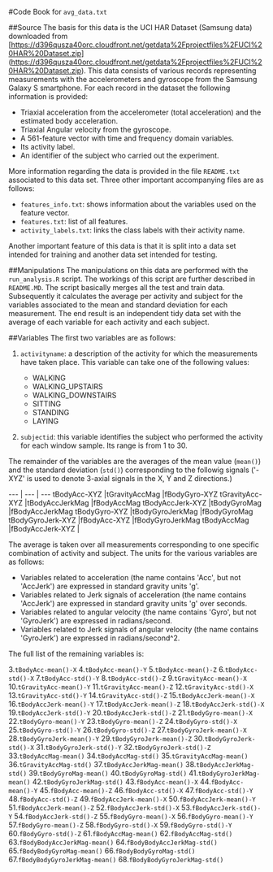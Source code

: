 #Code Book for `avg_data.txt`

##Source
The basis for this data is the UCI HAR Dataset (Samsung data) downloaded from [https://d396qusza40orc.cloudfront.net/getdata%2Fprojectfiles%2FUCI%20HAR%20Dataset.zip] (https://d396qusza40orc.cloudfront.net/getdata%2Fprojectfiles%2FUCI%20HAR%20Dataset.zip).
This data consists of various records representing measurements with the accelerometers and gyroscope from the Samsung Galaxy S smartphone. For each record in the dataset the following information is provided: 
- Triaxial acceleration from the accelerometer (total acceleration) and the estimated body acceleration. 
- Triaxial Angular velocity from the gyroscope. 
- A 561-feature vector with time and frequency domain variables. 
- Its activity label. 
- An identifier of the subject who carried out the experiment.

More information regarding the data is provided in the file `README.txt` associated to this data set. Three other important accompanying files are as follows:
- `features_info.txt`: shows information about the variables used on the feature vector.
- `features.txt`: list of all features.
- `activity_labels.txt`: links the class labels with their activity name.

Another important feature of this data is that it is split into a data set intended for training and another data set intended for testing.

##Manipulations
The manipulations on this data are performed with the `run_analysis.R` script. The workings of this script are further described in `README.MD`. The script basically merges all the test and train data. Subsequently it calculates the average per activity and subject for the variables associated to the mean and standard deviation for each measurement. The end result is an independent tidy data set with the average of each variable for each activity and each subject.

##Variables
The first two variables are as follows:

1. `activityname`: a description of the activity for which the measurements have taken place. This variable can take one of the following values:
    + WALKING
    + WALKING_UPSTAIRS
    + WALKING_DOWNSTAIRS
    + SITTING
    + STANDING
    + LAYING

2. `subjectid`: this variable identifies the subject who performed the activity for each window sample. Its range is from 1 to 30. 

The remainder of the variables are the averages of the mean value (`mean()`) and the standard deviation (`std()`) corresponding to the followig signals ('-XYZ' is used to denote 3-axial signals in the X, Y and Z directions.)

--- | --- | ---
tBodyAcc-XYZ |tGravityAccMag |fBodyGyro-XYZ
tGravityAcc-XYZ |tBodyAccJerkMag |fBodyAccMag
tBodyAccJerk-XYZ |tBodyGyroMag |fBodyAccJerkMag
tBodyGyro-XYZ |tBodyGyroJerkMag |fBodyGyroMag
tBodyGyroJerk-XYZ |fBodyAcc-XYZ |fBodyGyroJerkMag
tBodyAccMag |fBodyAccJerk-XYZ | 

The average is taken over all measurements corresponding to one specific combination of activity and subject. The units for the various variables are as follows:
- Variables related to acceleration (the name contains 'Acc', but not 'AccJerk') are expressed in standard gravity units 'g'. 
- Variables related to Jerk signals of acceleration (the name contains 'AccJerk') are expressed in standard gravity units 'g' over seconds.
- Variables related to angular velocity (the name contains 'Gyro', but not 'GyroJerk') are expressed in radians/second.
- Variables related to Jerk signals of angular velocity (the name contains 'GyroJerk') are expressed in radians/second^2.

The full list of the remaining variables is:

3.`tBodyAcc-mean()-X`
4.`tBodyAcc-mean()-Y`
5.`tBodyAcc-mean()-Z`
6.`tBodyAcc-std()-X`
7.`tBodyAcc-std()-Y`
8.`tBodyAcc-std()-Z`
9.`tGravityAcc-mean()-X`
10.`tGravityAcc-mean()-Y`
11.`tGravityAcc-mean()-Z`
12.`tGravityAcc-std()-X`
13.`tGravityAcc-std()-Y`
14.`tGravityAcc-std()-Z`
15.`tBodyAccJerk-mean()-X`
16.`tBodyAccJerk-mean()-Y`
17.`tBodyAccJerk-mean()-Z`
18.`tBodyAccJerk-std()-X`
19.`tBodyAccJerk-std()-Y`
20.`tBodyAccJerk-std()-Z`
21.`tBodyGyro-mean()-X`
22.`tBodyGyro-mean()-Y`
23.`tBodyGyro-mean()-Z`
24.`tBodyGyro-std()-X`
25.`tBodyGyro-std()-Y`
26.`tBodyGyro-std()-Z`
27.`tBodyGyroJerk-mean()-X`
28.`tBodyGyroJerk-mean()-Y`
29.`tBodyGyroJerk-mean()-Z`
30.`tBodyGyroJerk-std()-X`
31.`tBodyGyroJerk-std()-Y`
32.`tBodyGyroJerk-std()-Z`
33.`tBodyAccMag-mean()`
34.`tBodyAccMag-std()`
35.`tGravityAccMag-mean()`
36.`tGravityAccMag-std()`
37.`tBodyAccJerkMag-mean()`
38.`tBodyAccJerkMag-std()`
39.`tBodyGyroMag-mean()`
40.`tBodyGyroMag-std()`
41.`tBodyGyroJerkMag-mean()`
42.`tBodyGyroJerkMag-std()`
43.`fBodyAcc-mean()-X`
44.`fBodyAcc-mean()-Y`
45.`fBodyAcc-mean()-Z`
46.`fBodyAcc-std()-X`
47.`fBodyAcc-std()-Y`
48.`fBodyAcc-std()-Z`
49.`fBodyAccJerk-mean()-X`
50.`fBodyAccJerk-mean()-Y`
51.`fBodyAccJerk-mean()-Z`
52.`fBodyAccJerk-std()-X`
53.`fBodyAccJerk-std()-Y`
54.`fBodyAccJerk-std()-Z`
55.`fBodyGyro-mean()-X`
56.`fBodyGyro-mean()-Y`
57.`fBodyGyro-mean()-Z`
58.`fBodyGyro-std()-X`
59.`fBodyGyro-std()-Y`
60.`fBodyGyro-std()-Z`
61.`fBodyAccMag-mean()`
62.`fBodyAccMag-std()`
63.`fBodyBodyAccJerkMag-mean()`
64.`fBodyBodyAccJerkMag-std()`
65.`fBodyBodyGyroMag-mean()`
66.`fBodyBodyGyroMag-std()`
67.`fBodyBodyGyroJerkMag-mean()`
68.`fBodyBodyGyroJerkMag-std()`


